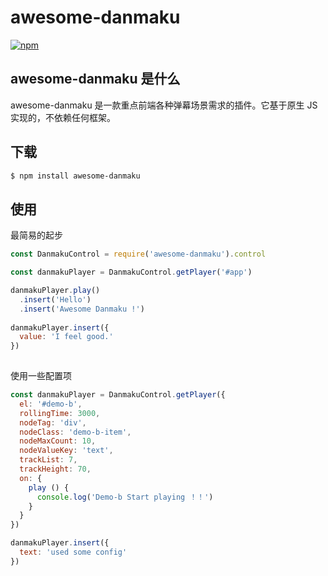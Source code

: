 # awesome-danmaku
[![npm](https://img.shields.io/npm/v/awesome-danmaku.svg?style=flat-square)](https://www.npmjs.com/package/awesome-danmaku)


## awesome-danmaku 是什么
awesome-danmaku 是一款重点前端各种弹幕场景需求的插件。它基于原生 JS 实现的，不依赖任何框架。


## 下载
```bash
$ npm install awesome-danmaku
```


## 使用

最简易的起步

```js
const DanmakuControl = require('awesome-danmaku').control

const danmakuPlayer = DanmakuControl.getPlayer('#app')

danmakuPlayer.play()
  .insert('Hello')
  .insert('Awesome Danmaku !')
  
danmakuPlayer.insert({
  value: 'I feel good.'
})
  
```

使用一些配置项

```js
const danmakuPlayer = DanmakuControl.getPlayer({
  el: '#demo-b',
  rollingTime: 3000,
  nodeTag: 'div',
  nodeClass: 'demo-b-item',
  nodeMaxCount: 10,
  nodeValueKey: 'text',
  trackList: 7,
  trackHeight: 70,
  on: {
    play () {
      console.log('Demo-b Start playing ！！')
    }
  }
})

danmakuPlayer.insert({
  text: 'used some config'
})

```
